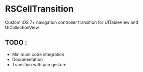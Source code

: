 RSCellTransition
================

Custom iOS 7+ navigation controller transition for UITableView and UICollectionView 


## TODO :
  - Minimum code integration
  - Documentation
  - Transition with pan gesture

